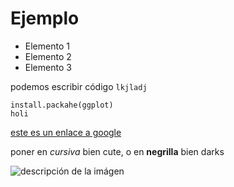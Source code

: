# Ejemplo

- Elemento 1
- Elemento 2
- Elemento 3

podemos escribir código `lkjladj`

```
install.packahe(ggplot)
holi
```

[este es un enlace a google](www.google.com)

poner en *cursiva* bien cute, o en **negrilla** bien darks

![descripción de la imágen](https://gluc.mx/u/fotografias/m/2020/8/20/f638x638-32020_90187_4836.jpg)
